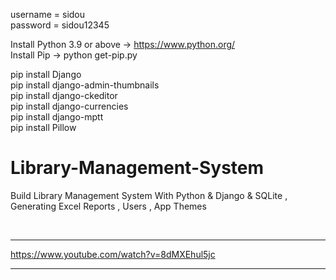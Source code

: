 
  username = sidou          
  password = sidou12345


Install Python 3.9 or above -> https://www.python.org/                   
Install Pip -> python get-pip.py               

pip install Django                               
pip install django-admin-thumbnails                  
pip install django-ckeditor              
pip install django-currencies                
pip install django-mptt                
pip install Pillow               



# Library-Management-System
Build Library Management System With Python &amp; Django &amp; SQLite , Generating Excel Reports , Users , App Themes


<br>
<hr />

https://www.youtube.com/watch?v=8dMXEhul5jc

<!-- <p align="center">
  <a href="https://www.youtube.com/watch?v=8dMXEhul5jc" target="_blank"><img src="internals/img/subtitler-intro-imgur.gif"></a>
</p> -->

<hr />
<br />
